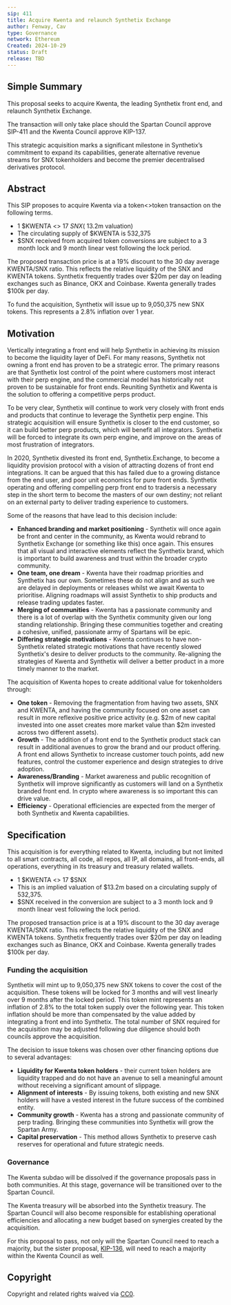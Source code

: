```yaml
---
sip: 411
title: Acquire Kwenta and relaunch Synthetix Exchange
author: Fenway, Cav
type: Governance
network: Ethereum
Created: 2024-10-29
status: Draft
release: TBD
---
```


## Simple Summary
This proposal seeks to acquire Kwenta, the leading Synthetix front end, and relaunch Synthetix Exchange. 

The transaction will only take place should the Spartan Council approve SIP-411 and the Kwenta Council approve KIP-137.

This strategic acquisition marks a significant milestone in Synthetix’s commitment to expand its capabilities, generate alternative revenue streams for SNX tokenholders and become the premier decentralised derivatives protocol.

## Abstract
This SIP proposes to acquire Kwenta via a token<>token transaction on the following terms.
- 1 $KWENTA <> 17 $SNX (~$13.2m valuation)
- The circulating supply of $KWENTA is 532,375
- $SNX received from acquired token conversions are subject to a 3 month lock and 9 month linear vest following the lock period.

The proposed transaction price is at a 19% discount to the 30 day average KWENTA/SNX ratio. This reflects the relative liquidity of the SNX and KWENTA tokens. Synthetix frequently trades over $20m per day on leading exchanges such as Binance, OKX and Coinbase. Kwenta generally trades $100k per day. 

To fund the acquisition, Synthetix will issue up to 9,050,375 new SNX tokens. This represents a 2.8% inflation over 1 year. 

## Motivation
Vertically integrating a front end will help Synthetix in achieving its mission to become the liquidity layer of DeFi. For many reasons, Synthetix not owning a front end has proven to be a strategic error. The primary reasons are that Synthetix lost control of the point where customers most interact with their perp engine, and the commercial model has historically not proven to be sustainable for front ends. Reuniting Synthetix and Kwenta is the solution to offering a competitive perps product.

To be very clear, Synthetix will continue to work very closely with front ends and products that continue to leverage the Synthetix perp engine. This strategic acquisition will ensure Synthetix is closer to the end customer, so it can build better perp products, which will benefit all integrators. Synthetix will be forced to integrate its own perp engine, and improve on the areas of most frustration of integrators.

In 2020, Synthetix divested its front end, Synthetix.Exchange, to become a liquidity provision protocol with a vision of attracting dozens of front end integrations. It can be argued that this has failed due to a growing distance from the end user, and poor unit economics for pure front ends. Synthetix operating and offering compelling perp front end to tradersis a necessary step in the short term to become the masters of our own destiny; not reliant on an external party to deliver trading experience to customers. 

Some of the reasons that have lead to this decision include:
- **Enhanced branding and market positioning** - Synthetix will once again be front and center in the community, as Kwenta would rebrand to Synthetix Exchange (or something like this) once again. This ensures that all visual and interactive elements reflect the Synthetix brand, which is important to build awareness and trust within the broader crypto community.
- **One team, one dream** - Kwenta have their roadmap priorities and Synthetix has our own. Sometimes these do not align and as such we are delayed in deployments or releases whilst we await Kwenta to prioritise. Aligning roadmaps will assist Synthetix to ship products and release trading updates faster.
- **Merging of communities** - Kwenta has a passionate community and there is a lot of overlap with the Synthetix community given our long standing relationship. Bringing these communities together and creating a cohesive, unified, passionate army of Spartans will be epic.
- **Differing strategic motivations** - Kwenta continues to have non-Synthetix related strategic motivations that have recently slowed Synthetix's desire to deliver products to the community. Re-aligning the strategies of Kwenta and Synthetix will deliver a better product in a more timely manner to the market.

The acquisition of Kwenta hopes to create additional value for tokenholders through:
- **One token** - Removing the fragmentation from having two assets, SNX and KWENTA, and having the community focused on one asset can result in more reflexive positive price activity (e.g. $2m of new capital invested into one asset creates more market value than $2m invested across two different assets).
- **Growth** - The addition of a front end to the Synthetix product stack can result in additional avenues to grow the brand and our product offering. A front end allows Synthetix to increase customer touch points, add new features, control the customer experience and design strategies to drive adoption. 
- **Awareness/Branding** - Market awareness and public recognition of Synthetix will improve significantly as customers will land on a Synthetix branded front end. In crypto where awareness is so important this can drive value.
- **Efficiency** - Operational efficiencies are expected from the merger of both Synthetix and Kwenta capabilities.

## Specification
This acquisition is for everything related to Kwenta, including but not limited to all smart contracts, all code,  all repos, all IP, all domains, all front-ends, all operations, everything in its treasury and treasury related wallets. 
- 1 $KWENTA <> 17 $SNX
- This is an implied valuation of $13.2m based on a circulating supply of 532,375.
- $SNX received in the conversion are subject to a 3 month lock and 9 month linear vest following the lock period.

The proposed transaction price is at a 19% discount to the 30 day average KWENTA/SNX ratio. This reflects the relative liquidity of the SNX and KWENTA tokens. Synthetix frequently trades over $20m per day on leading exchanges such as Binance, OKX and Coinbase. Kwenta generally trades $100k per day. 

### Funding the acquisition
Synthetix will mint up to 9,050,375 new SNX tokens to cover the cost of the acquisition. These tokens will be locked for 3 months and will vest linearly over 9 months after the locked period. This token mint represents an inflation of 2.8% to the total token supply over the following year. This token inflation should be more than compensated by the value added by integrating a front end into Synthetix. The total number of SNX required for the acquisition may be adjusted following due diligence should both councils approve the acquisition.

The decision to issue tokens was chosen over other financing options due to several advantages:
- **Liquidity for Kwenta token holders** - their current token holders are liquidity trapped and do not have an avenue to sell a meaningful amount without receiving a significant amount of slippage.
- **Alignment of interests** - By issuing tokens, both existing and new SNX holders will have a vested interest in the future success of the combined entity.
- **Community growth** - Kwenta has a strong and passionate community of perp trading. Bringing these communities into Synthetix will grow the Spartan Army. 
- **Capital preservation** - This method allows Synthetix to preserve cash reserves for operational and future strategic needs.

### Governance
The Kwenta subdao will be dissolved if the governance proposals pass in both communities. At this stage, governance will be transitioned over to the Spartan Council.

The Kwenta treasury will be absorbed into the Synthetix treasury. The Spartan Council will also become responsible for establishing operational efficiencies and allocating a new budget based on synergies created by the acquisition. 

For this proposal to pass, not only will the Spartan Council need to reach a majority, but the sister proposal, [KIP-136](https://gov.kwenta.eth.limo/kips/kip-136/), will need to reach a majority within the Kwenta Council as well. 

## Copyright

Copyright and related rights waived via [CC0](https://creativecommons.org/publicdomain/zero/1.0/).
